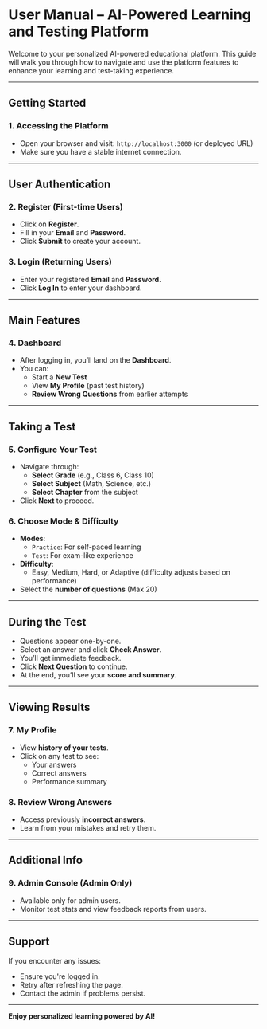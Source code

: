 # User Manual – AI-Powered Learning and Testing Platform

Welcome to your personalized AI-powered educational platform. This guide will walk you through how to navigate and use the platform features to enhance your learning and test-taking experience.

---

## Getting Started

### 1. **Accessing the Platform**
- Open your browser and visit: `http://localhost:3000` (or deployed URL)
- Make sure you have a stable internet connection.

---

## User Authentication

### 2. **Register (First-time Users)**
- Click on **Register**.
- Fill in your **Email** and **Password**.
- Click **Submit** to create your account.

### 3. **Login (Returning Users)**
- Enter your registered **Email** and **Password**.
- Click **Log In** to enter your dashboard.

---

## Main Features

### 4. **Dashboard**
- After logging in, you’ll land on the **Dashboard**.
- You can:
  - Start a **New Test**
  - View **My Profile** (past test history)
  - **Review Wrong Questions** from earlier attempts

---

## Taking a Test

### 5. **Configure Your Test**
- Navigate through:
  - **Select Grade** (e.g., Class 6, Class 10)
  - **Select Subject** (Math, Science, etc.)
  - **Select Chapter** from the subject
- Click **Next** to proceed.

### 6. **Choose Mode & Difficulty**
- **Modes**:
  - `Practice`: For self-paced learning
  - `Test`: For exam-like experience
- **Difficulty**:
  - Easy, Medium, Hard, or Adaptive (difficulty adjusts based on performance)
- Select the **number of questions** (Max 20)

---

## During the Test

- Questions appear one-by-one.
- Select an answer and click **Check Answer**.
- You’ll get immediate feedback.
- Click **Next Question** to continue.
- At the end, you’ll see your **score and summary**.

---

## Viewing Results

### 7. **My Profile**
- View **history of your tests**.
- Click on any test to see:
  - Your answers
  - Correct answers
  - Performance summary

### 8. **Review Wrong Answers**
- Access previously **incorrect answers**.
- Learn from your mistakes and retry them.

---

## Additional Info

### 9. **Admin Console (Admin Only)**
- Available only for admin users.
- Monitor test stats and view feedback reports from users.

---

## Support

If you encounter any issues:
- Ensure you're logged in.
- Retry after refreshing the page.
- Contact the admin if problems persist.

---

**Enjoy personalized learning powered by AI!**